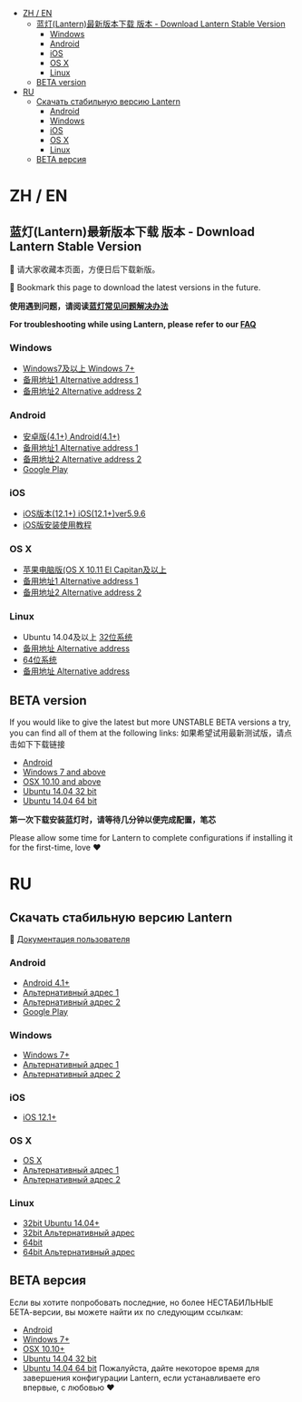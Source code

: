 - [ZH / EN](#zh--en)
  - [蓝灯(Lantern)最新版本下载 版本 - Download Lantern Stable Version](#蓝灯lantern最新版本下载-版本---download-lantern-stable-version)
    - [Windows](#windows)
    - [Android](#android)
    - [iOS](#ios)
    - [OS X](#os-x)
    - [Linux](#linux)
  - [BETA version](#beta-version)
- [RU](#ru)
  - [Скачать стабильную версию Lantern](#скачать-стабильную-версию-lantern)
    - [Android](#android-1)
    - [Windows](#windows-1)
    - [iOS](#ios-1)
    - [OS X](#os-x-1)
    - [Linux](#linux-1)
  - [BETA версия](#beta-версия)
# ZH / EN
## 蓝灯(Lantern)最新版本下载 版本 - Download Lantern Stable Version

📌 请大家收藏本页面，方便日后下载新版。

📌 Bookmark this page to download the latest versions in the future.

**使用遇到问题，请阅读[蓝灯常见问题解决办法](https://github.com/getlantern/lantern/wiki)** 

**For troubleshooting while using Lantern, please refer to our [FAQ](https://github.com/getlantern/lantern/wiki)** 


### Windows
- [Windows7及以上 Windows 7+](https://gitlab.com/getlantern/lantern-binaries-mirror/-/raw/master/lantern-installer.exe)      
- [备用地址1 Alternative address 1](https://s3.amazonaws.com/lantern/lantern-installer.exe)  
- [备用地址2 Alternative address 2](https://github.com/getlantern/lantern-binaries/raw/master/lantern-installer.exe)  


### Android
- [安卓版(4.1+) Android(4.1+)](https://gitlab.com/getlantern/lantern-binaries-mirror/-/raw/master/lantern-installer.apk)      
- [备用地址1 Alternative address 1](https://s3.amazonaws.com/lantern/lantern-installer.apk)  
- [备用地址2 Alternative address 2](https://github.com/getlantern/lantern-binaries/raw/master/lantern-installer.apk)  
- [Google Play](https://play.google.com/store/apps/details?id=org.getlantern.lantern) 

### iOS
- [iOS版本(12.1+) iOS(12.1+)ver5.9.6](https://apps.apple.com/app/id1457872372?l=zh_cn) 
- [iOS版安装使用教程](https://github.com/getlantern/lantern/wiki/%E8%93%9D%E7%81%AFiOS%E5%AE%89%E8%A3%85%E4%BD%BF%E7%94%A8%E6%95%99%E7%A8%8B)

### OS X
- [苹果电脑版(OS X 10.11 El Capitan及以上](https://gitlab.com/getlantern/lantern-binaries-mirror/-/raw/master/lantern-installer.dmg)      
- [备用地址1 Alternative address 1](https://s3.amazonaws.com/lantern/lantern-installer.dmg)  
- [备用地址2 Alternative address 2](https://github.com/getlantern/lantern-binaries/raw/master/lantern-installer.dmg) 

### Linux
- Ubuntu 14.04及以上 [32位系统](https://github.com/getlantern/lantern-binaries/raw/master/lantern-installer-32-bit.deb)      
- [备用地址 Alternative address](https://s3.amazonaws.com/lantern/lantern-installer-32-bit.deb)  
- [64位系统](https://github.com/getlantern/lantern-binaries/raw/master/lantern-installer-64-bit.deb)      
- [备用地址 Alternative address](https://s3.amazonaws.com/lantern/lantern-installer-64-bit.deb) 

## BETA version
If you would like to give the latest but more UNSTABLE BETA versions a try, you can find all of them at the following links: 如果希望试用最新测试版，请点击如下下载链接
- [Android](https://raw.githubusercontent.com/getlantern/lantern-binaries/master/lantern-installer-preview.apk)
- [Windows 7 and above](https://raw.githubusercontent.com/getlantern/lantern-binaries/master/lantern-installer-preview.exe)
- [OSX 10.10 and above](https://raw.githubusercontent.com/getlantern/lantern-binaries/master/lantern-installer-preview.dmg)
- [Ubuntu 14.04 32 bit](https://raw.githubusercontent.com/getlantern/lantern-binaries/master/lantern-installer-preview-32-bit.deb)
- [Ubuntu 14.04 64 bit](https://raw.githubusercontent.com/getlantern/lantern-binaries/master/lantern-installer-preview-64-bit.deb)

**第一次下载安装蓝灯时，请等待几分钟以便完成配置，笔芯**

Please allow some time for Lantern to complete configurations if installing it for the first-time, love ❤️

# RU
## Скачать стабильную версию Lantern
📌  [Документация пользователя](https://github.com/getlantern/lantern/blob/kr/cleanup_plus_docs/docs/desktop_ru.pdf)

### Android
- [Android 4.1+](https://gitlab.com/getlantern/lantern-binaries-mirror/-/raw/master/lantern-installer.apk)      
- [Альтернативный адрес 1](https://s3.amazonaws.com/lantern/lantern-installer.apk)  
- [Альтернативный адрес 2](https://github.com/getlantern/lantern-binaries/raw/master/lantern-installer.apk)  
- [Google Play](https://play.google.com/store/apps/details?id=org.getlantern.lantern) 
### Windows
- [Windows 7+](https://gitlab.com/getlantern/lantern-binaries-mirror/-/raw/master/lantern-installer.exe)  
- [Альтернативный адрес 1](https://s3.amazonaws.com/lantern/lantern-installer.exe)
- [Альтернативный адрес 2](https://github.com/getlantern/lantern-binaries/raw/master/lantern-installer.exe)
### iOS
- [iOS 12.1+](https://apps.apple.com/app/id1457872372?l=zh_cn) 
### OS X
- [OS X](https://gitlab.com/getlantern/lantern-binaries-mirror/-/raw/master/lantern-installer.dmg)      
- [Альтернативный адрес 1](https://s3.amazonaws.com/lantern/lantern-installer.dmg)  
- [Альтернативный адрес 2](https://github.com/getlantern/lantern-binaries/raw/master/lantern-installer.dmg) 
### Linux
- [32bit Ubuntu 14.04+](https://github.com/getlantern/lantern-binaries/raw/master/lantern-installer-32-bit.deb)      
- [32bit Альтернативный адрес](https://s3.amazonaws.com/lantern/lantern-installer-32-bit.deb)  
- [64bit](https://github.com/getlantern/lantern-binaries/raw/master/lantern-installer-64-bit.deb)      
- [64bit Альтернативный адрес](https://s3.amazonaws.com/lantern/lantern-installer-64-bit.deb) 
## BETA версия
Если вы хотите попробовать последние, но более НЕСТАБИЛЬНЫЕ БЕТА-версии, вы можете найти их по следующим ссылкам:
- [Android](https://raw.githubusercontent.com/getlantern/lantern-binaries/master/lantern-installer-preview.apk)
- [Windows 7+](https://raw.githubusercontent.com/getlantern/lantern-binaries/master/lantern-installer-preview.exe)
- [OSX 10.10+](https://raw.githubusercontent.com/getlantern/lantern-binaries/master/lantern-installer-preview.dmg)
- [Ubuntu 14.04 32 bit](https://raw.githubusercontent.com/getlantern/lantern-binaries/master/lantern-installer-preview-32-bit.deb)
- [Ubuntu 14.04 64 bit](https://raw.githubusercontent.com/getlantern/lantern-binaries/master/lantern-installer-preview-64-bit.deb)
Пожалуйста, дайте некоторое время для завершения конфигурации Lantern, если устанавливаете его впервые, с любовью ❤️
